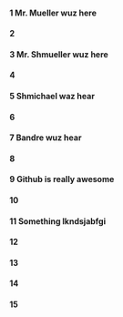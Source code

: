 #### 1 Mr. Mueller wuz here
#### 2
#### 3 Mr. Shmueller wuz here
#### 4
#### 5 Shmichael waz hear
#### 6
#### 7 Bandre wuz hear
#### 8
#### 9 Github is really awesome
#### 10
#### 11 Something lkndsjabfgi
#### 12
#### 13
#### 14
#### 15